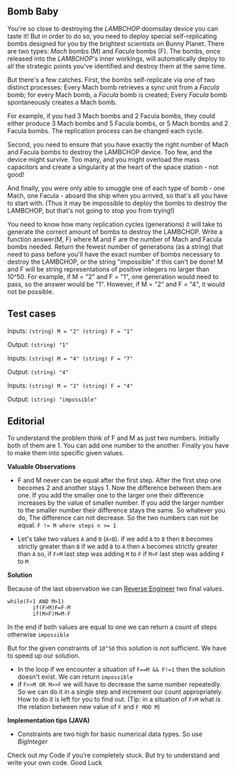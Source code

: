 ## Bomb Baby
You're so close to destroying the *LAMBCHOP* doomsday device you can taste it! But in order to do so, you need to deploy special self-replicating bombs designed for you by the brightest scientists on Bunny Planet. There are two types: *Mach* bombs (M) and *Facula* bombs (F). The bombs, once released into the *LAMBCHOP's* inner workings, will automatically deploy to all the strategic points you've identified and destroy them at the same time.

But there's a few catches. First, the bombs self-replicate via one of two distinct processes: Every Mach bomb retrieves a sync unit from a *Facula* bomb; for every Mach bomb, a *Facula* bomb is created; Every *Facula* bomb spontaneously creates a Mach bomb.

For example, if you had 3 Mach bombs and 2 Facula bombs, they could either produce 3 Mach bombs and 5 Facula bombs, or 5 Mach bombs and 2 Facula bombs. The replication process can be changed each cycle.

Second, you need to ensure that you have exactly the right number of Mach and Facula bombs to destroy the LAMBCHOP device. Too few, and the device might survive. Too many, and you might overload the mass capacitors and create a singularity at the heart of the space station - not good!

And finally, you were only able to smuggle one of each type of bomb - one Mach, one Facula - aboard the ship when you arrived, so that's all you have to start with. (Thus it may be impossible to deploy the bombs to destroy the LAMBCHOP, but that's not going to stop you from trying!)

You need to know how many replication cycles (generations) it will take to generate the correct amount of bombs to destroy the LAMBCHOP. Write a function answer(M, F) where M and F are the number of Mach and Facula bombs needed. Return the fewest number of generations (as a string) that need to pass before you'll have the exact number of bombs necessary to destroy the LAMBCHOP, or the string "impossible" if this can't be done! M and F will be string representations of positive integers no larger than 10^50. For example, if M = "2" and F = "1", one generation would need to pass, so the answer would be "1". However, if M = "2" and F = "4", it would not be possible.

## Test cases

Inputs:  `(string) M = "2" (string) F = "1"`

Output:  `(string) "1"`

Inputs:  `(string) M = "4" (string) F = "7"`

Output:  `(string) "4"`

Inputs:  `(string) M = "2" (string) F = "4"`

Output:  `(string) "impossible"`

## Editorial

To understand the problem think of F and M as just two numbers. Initially both of them are 1. You can add one number to the another. Finally you have to make them into specific given values.

**Valuable Observations**
 - F and M never can be equal after the first step.
   After the first step one becomes 2 and another stays 1. Now the difference between them are one. If you add the smaller one to the larger one their difference increases by the value of smaller number. If you add the larger number to the smaller number their difference stays the same. So whatever you do, The difference can not decrease. So the two numbers can not be equal. 
   `F != M where steps n >= 1`
   
 - Let's take two values `A` and `B` (`A<B`).
    if we add `A` to `B` then `B` becomes strictly greater than `B`
    if we add `B` to `A` then `A` becomes strictly greater than `A`
    so,
     if `F>M` last step was adding `M` to `F`
     if `M>F` last step was adding `F` to `M`

**Solution**

Because of the last observation we can [Reverse Engineer](https://en.wikipedia.org/wiki/Reverse_engineering) two final values.

    while(F>1 AND M>1)
		    if(F>M)F=F-M
		    if(M>F)M=M-F

In the end if both values are equal to one we can return a count of steps otherwise `impossible`

But for the given constraints of `10^50` this solution is not sufficient. We have to speed up our solution. 

 - In the loop if we encounter a situation of `F==M && F!=1` then the solution doesn't exist. We can return  `impossible`
 - if `F>>M OR M>>F` we will have to decrease the same number repeatedly. So we can do it in a single step and increment our count appropriately.
 How to do it is left for you to find out. (Tip: in a situation of `F>M` what is the relation between new value of `F` and `F MOD M`)

**Implementation tips (JAVA)**

 - Constraints are two high for basic numerical data types. So use *BigInteger*
 
 Check out my Code if you're completely stuck. But try to understand and write your own code.
 Good Luck
